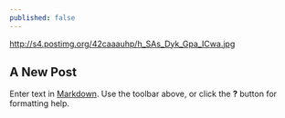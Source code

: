 ```yaml
---
published: false
---
```


http://s4.postimg.org/42caaauhp/h_SAs_Dyk_Gpa_ICwa.jpg

## A New Post

Enter text in [Markdown](http://daringfireball.net/projects/markdown/). Use the toolbar above, or click the **?** button for formatting help.
